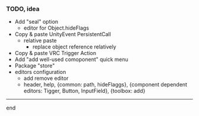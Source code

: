 ### TODO, idea

- Add "seal" option
    - editor for Object.hideFlags
- Copy & paste UnityEvent PersistentCall
    - relative paste
        - replace object reference relatively
- Copy & paste VRC Trigger Action
- Add "add well-used comoponent" quick menu
- Package "store"
- editors configuration
    - add remove editor
    - header, help, {common: path, hideFlaggs}, {component dependent editors: Tigger, Button, InputField}, {toolbox: add}

---
end
